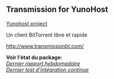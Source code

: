 Transmission for YunoHost
-------------------------

[Yunohost project](https://yunohost.org/#/)

Un client BitTorrent libre et rapide

http://www.transmissionbt.com/

**Voir l'état du package:**  
*[Dernier rapport hebdomadaire](https://forum.yunohost.org/t/rapport-hebdomadaire-dintegration-continue/2297)*  
*[Dernier test d'intégration continue](https://ci-apps.yunohost.org/jenkins/job/transmission%20%28Official%29/lastBuild/consoleFull)*
